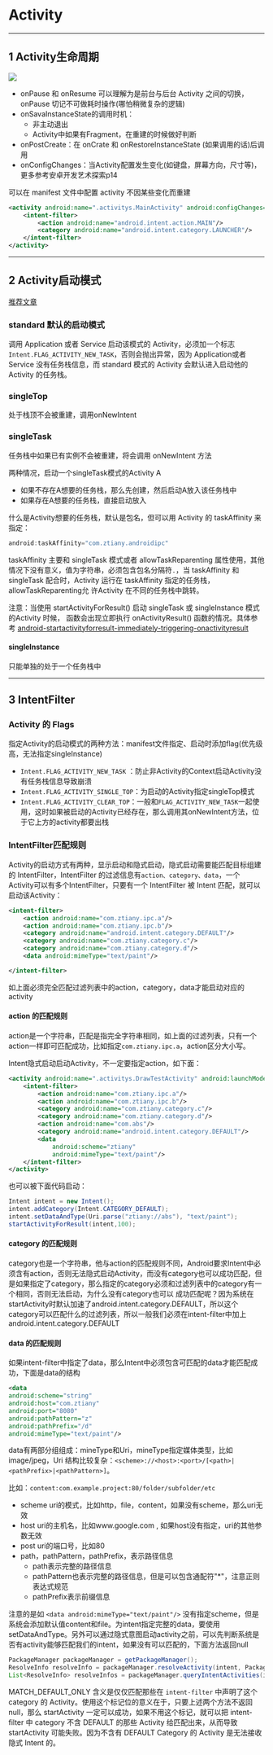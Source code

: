 # Activity

---

## 1 Activity生命周期

![](images/activity_lifecycle.png)

- onPause 和 onResume 可以理解为是前台与后台 Activity 之间的切换，onPause 切记不可做耗时操作(哪怕稍微复杂的逻辑)
- onSavaInstanceState的调用时机：
  - 非主动退出
  - Activity中如果有Fragment，在重建的时候做好判断
- onPostCreate：在 onCrate 和 onRestoreInstanceState (如果调用的话)后调用
- onConfigChanges：当Activity配置发生变化(如键盘，屏幕方向，尺寸等)，更多参考安卓开发艺术探索p14

可以在 manifest 文件中配置 activity 不因某些变化而重建

```xml
<activity android:name=".activitys.MainActivity" android:configChanges="orientation|screenSize|keyboardHidden">
    <intent-filter>
        <action android:name="android.intent.action.MAIN"/>
        <category android:name="android.intent.category.LAUNCHER"/>
    </intent-filter>
</activity>
```

---

## 2 Activity启动模式

[推荐文章](http://droidyue.com/blog/2015/08/16/dive-into-android-activity-launchmode/)

### standard 默认的启动模式

调用 Application 或者 Service 启动该模式的 Activity，必须加一个标志`Intent.FLAG_ACTIVITY_NEW_TASK`，否则会抛出异常，因为  Application或者 Service 没有任务栈信息，而
standard 模式的 Activity 会默认进入启动他的 Activity 的任务栈。

### singleTop

处于栈顶不会被重建，调用onNewIntent

### singleTask

任务栈中如果已有实例不会被重建，将会调用 onNewIntent 方法

两种情况，启动一个singleTask模式的Activity A

- 如果不存在A想要的任务栈，那么先创建，然后启动A放入该任务栈中
- 如果存在A想要的任务栈，直接启动放入

什么是Activity想要的任务栈，默认是包名，但可以用 Activity 的 taskAffinity 来指定：

```java
android:taskAffinity="com.ztiany.androidipc"
```

taskAffinity 主要和 singleTask 模式或者 allowTaskReparenting 属性使用，其他情况下没有意义，值为字符串，必须包含包名分隔符`.`，当 taskAffinity 和 singleTask 配合时，Activity 运行在 taskAffinity 指定的任务栈，allowTaskReparenting允 许Activity 在不同的任务栈中跳转。

注意：当使用 startActivityForResult() 启动 singleTask 或 singleInstance  模式的Activity 时候， 函数会出现立即执行 onActivityResult() 函数的情况。具体参考 [android-startactivityforresult-immediately-triggering-onactivityresult](https://stackoverflow.com/questions/7910840/android-startactivityforresult-immediately-triggering-onactivityresult)

#### singleInstance

只能单独的处于一个任务栈中

---

## 3 IntentFilter

### Activity 的 Flags

指定Activity的启动模式的两种方法：manifest文件指定、启动时添加flag(优先级高，无法指定singleInstance)

- `Intent.FLAG_ACTIVITY_NEW_TASK` ：防止非Activity的Context启动Activity没有任务栈信息导致崩溃
- `Intent.FLAG_ACTIVITY_SINGLE_TOP`：为启动的Activity指定singleTop模式
- `Intent.FLAG_ACTIVITY_CLEAR_TOP`：一般和`FLAG_ACTIVITY_NEW_TASK`一起使用，这时如果被启动的Activity已经存在，那么调用其onNewIntent方法，位于它上方的activity都要出栈

### IntentFilter匹配规则

Activity的启动方式有两种，显示启动和隐式启动，隐式启动需要能匹配目标组建的 IntentFilter，IntentFilter 的过滤信息有`action、category、data`，一个Activity可以有多个IntentFilter，只要有一个 IntentFilter 被 Intent 匹配，就可以启动该Activity：

```xml
<intent-filter>
    <action android:name="com.ztiany.ipc.a"/>
    <action android:name="com.ztiany.ipc.b"/>
    <category android:name="android.intent.category.DEFAULT"/>
    <category android:name="com.ztiany.category.c"/>
    <category android:name="com.ztiany.category.d"/>
    <data android:mimeType="text/paint"/>

</intent-filter>
```

如上面必须完全匹配过滤列表中的action，category，data才能启动对应的activity

#### action 的匹配规则

action是一个字符串，匹配是指完全字符串相同，如上面的过滤列表，只有一个action一样即可匹配成功，比如指定`com.ztiany.ipc.a`，action区分大小写。

Intent隐式启动启动Activity，不一定要指定action，如下面：

```xml
<activity android:name=".activitys.DrawTestActivity" android:launchMode="singleTop">
    <intent-filter>
        <action android:name="com.ztiany.ipc.a"/>
        <action android:name="com.ztiany.ipc.b"/>
        <category android:name="com.ztiany.category.c"/>
        <category android:name="com.ztiany.category.d"/>
        <action android:name="com.abs"/>
        <category android:name="android.intent.category.DEFAULT"/>
        <data
            android:scheme="ztiany"
            android:mimeType="text/paint"/>
    </intent-filter>
</activity>
```

也可以被下面代码启动：

```java
Intent intent = new Intent();
intent.addCategory(Intent.CATEGORY_DEFAULT);
intent.setDataAndType(Uri.parse("ztiany://abs"), "text/paint");
startActivityForResult(intent,100);
```

#### category 的匹配规则

category也是一个字符串，他与action的匹配规则不同，Android要求Intent中必须含有action，否则无法隐式启动Activity，而没有category也可以成功匹配，但是如果指定了category，那么指定的category必须和过滤列表中的category有一个相同，否则无法启动，为什么没有category也可以 成功匹配呢？因为系统在startActivity时默认加速了android.intent.category.DEFAULT，所以这个category可以匹配什么的过滤列表，所以一般我们必须在intent-filter中加上android.intent.category.DEFAULT

#### data 的匹配规则

如果intent-filter中指定了data，那么Intent中必须包含可匹配的data才能匹配成功，下面是data的结构

```xml
<data
android:scheme="string"
android:host="com.ztiany"
android:port="8080"
android:pathPattern="z"
android:pathPrefix="/d"
android:mimeType="text/paint"/>
```

data有两部分组组成：mineType和Uri，mineType指定媒体类型，比如image/jpeg，Uri 结构比较复杂：`<scheme>://<host>:<port>/[<path>|<pathPrefix>|<pathPattern>]`。

比如：`content:com.example.project:80/folder/subfolder/etc`

- scheme uri的模式，比如http，file，content，如果没有scheme，那么uri无效
- host uri的主机名，比如www.google.com , 如果host没有指定，uri的其他参数无效
- post uri的端口号，比如80
- path，pathPattern，pathPrefix，表示路径信息
  - path表示完整的路径信息
  - pathPattern也表示完整的路径信息，但是可以包含通配符"*"，注意正则表达式规范
  - pathPrefix表示前缀信息

注意的是如 `<data android:mimeType="text/paint"/>` 没有指定scheme，但是系统会添加默认值content和file。为intent指定完整的data，要使用setDataAndType。另外可以通过隐式意图启动activity之前，可以先判断系统是否有activity能够匹配我们的intent，如果没有可以匹配的，下面方法返回null

```java
PackageManager packageManager = getPackageManager();
ResolveInfo resolveInfo = packageManager.resolveActivity(intent, PackageManager.MATCH_DEFAULT_ONLY);
List<ResolveInfo> resolveInfos = packageManager.queryIntentActivities(intent, PackageManager.MATCH_DEFAULT_ONLY);
```

MATCH_DEFAULT_ONLY 含义是仅仅匹配那些在 `intent-filter` 中声明了这个 category 的 Activity。使用这个标记位的意义在于，只要上述两个方法不返回 null，那么 startActivity 一定可以成功，如果不用这个标记，就可以把 intent-filter 中 category 不含 DEFAULT 的那些 Activity 给匹配出来，从而导致 startActivity 可能失败。因为不含有 DEFAULT Category 的 Activity 是无法接收隐式 Intent 的。
